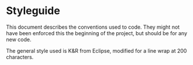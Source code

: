 # Styleguide

This document describes the conventions used to code. They might not have been enforced this the beginning of the project, but should be for any new code.

The general style used is K&R from Eclipse, modified for a line wrap at 200 characters.
